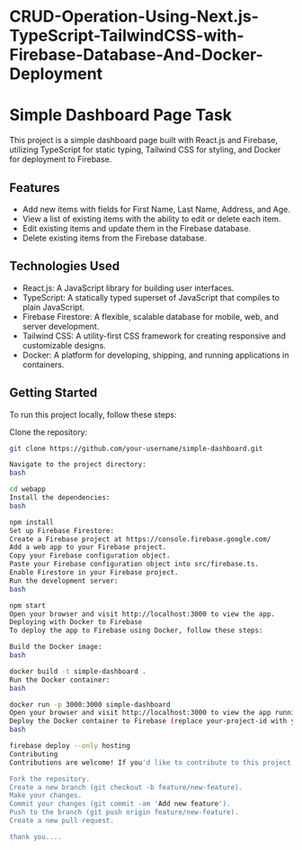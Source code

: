 # CRUD-Operation-Using-Next.js-TypeScript-TailwindCSS-with-Firebase-Database-And-Docker-Deployment
# Simple Dashboard Page Task

This project is a simple dashboard page built with React.js and Firebase, utilizing TypeScript for static typing, Tailwind CSS for styling, and Docker for deployment to Firebase.

## Features

- Add new items with fields for First Name, Last Name, Address, and Age.
- View a list of existing items with the ability to edit or delete each item.
- Edit existing items and update them in the Firebase database.
- Delete existing items from the Firebase database.

## Technologies Used

- React.js: A JavaScript library for building user interfaces.
- TypeScript: A statically typed superset of JavaScript that compiles to plain JavaScript.
- Firebase Firestore: A flexible, scalable database for mobile, web, and server development.
- Tailwind CSS: A utility-first CSS framework for creating responsive and customizable designs.
- Docker: A platform for developing, shipping, and running applications in containers.

## Getting Started

To run this project locally, follow these steps:

 Clone the repository:

   ```bash
   git clone https://github.com/your-username/simple-dashboard.git

   Navigate to the project directory:
bash

cd webapp
Install the dependencies:
bash

npm install
Set up Firebase Firestore:
Create a Firebase project at https://console.firebase.google.com/
Add a web app to your Firebase project.
Copy your Firebase configuration object.
Paste your Firebase configuration object into src/firebase.ts.
Enable Firestore in your Firebase project.
Run the development server:
bash

npm start
Open your browser and visit http://localhost:3000 to view the app.
Deploying with Docker to Firebase
To deploy the app to Firebase using Docker, follow these steps:

Build the Docker image:
bash

docker build -t simple-dashboard .
Run the Docker container:
bash

docker run -p 3000:3000 simple-dashboard
Open your browser and visit http://localhost:3000 to view the app running inside the Docker container.
Deploy the Docker container to Firebase (replace your-project-id with your Firebase project ID):
bash

firebase deploy --only hosting
Contributing
Contributions are welcome! If you'd like to contribute to this project, please follow these steps:

Fork the repository.
Create a new branch (git checkout -b feature/new-feature).
Make your changes.
Commit your changes (git commit -am 'Add new feature').
Push to the branch (git push origin feature/new-feature).
Create a new pull request.

thank you....



